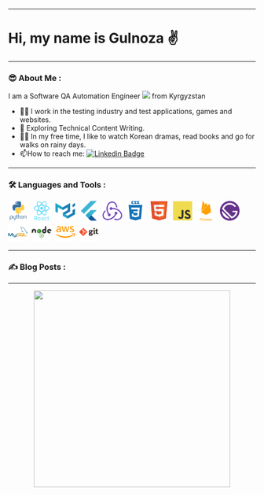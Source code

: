 
___
# Hi, my name is Gulnoza   :v:
  

___

### :sunglasses: About Me :
I am a Software QA Automation Engineer <img src="https://media.giphy.com/media/WUlplcMpOCEmTGBtBW/giphy.gif" width="30"> from Kyrgyzstan
- :female_detective: I work in the testing industry and test applications, games and websites.
- :seedling: Exploring Technical Content Writing.
- :woman_cartwheeling: In my free time, I like to watch Korean dramas, read books and go for walks on rainy days.
- :mailbox:How to reach me: [![Linkedin Badge](https://img.shields.io/badge/-Linkedin-blue?style=flat&logo=Linkedin&logoColor=white)](https://linkedin.com/in/gulnoza-ibragimova)

___

### :hammer_and_wrench: Languages and Tools :
<div>
  <img src="https://github.com/devicons/devicon/blob/master/icons/python/python-original-wordmark.svg" title="python" alt="python" width="40" height="40"/>&nbsp;
  <img src="https://github.com/devicons/devicon/blob/master/icons/react/react-original-wordmark.svg" title="React" alt="React" width="40" height="40"/>&nbsp;
  <img src="https://github.com/devicons/devicon/blob/master/icons/materialui/materialui-original.svg" title="Material UI" alt="Material UI" width="40" height="40"/>&nbsp;
  <img src="https://github.com/devicons/devicon/blob/master/icons/flutter/flutter-original.svg" title="Flutter" alt="Flutter" width="40" height="40"/>&nbsp;
  <img src="https://github.com/devicons/devicon/blob/master/icons/redux/redux-original.svg" title="Redux" alt="Redux " width="40" height="40"/>&nbsp;
  <img src="https://github.com/devicons/devicon/blob/master/icons/css3/css3-plain-wordmark.svg"  title="CSS3" alt="CSS" width="40" height="40"/>&nbsp;
  <img src="https://github.com/devicons/devicon/blob/master/icons/html5/html5-original.svg" title="HTML5" alt="HTML" width="40" height="40"/>&nbsp;
  <img src="https://github.com/devicons/devicon/blob/master/icons/javascript/javascript-original.svg" title="JavaScript" alt="JavaScript" width="40" height="40"/>&nbsp;
  <img src="https://github.com/devicons/devicon/blob/master/icons/firebase/firebase-plain-wordmark.svg" title="Firebase" alt="Firebase" width="40" height="40"/>&nbsp;
  <img src="https://github.com/devicons/devicon/blob/master/icons/gatsby/gatsby-original.svg" title="Gatsby"  alt="Gatsby" width="40" height="40"/>&nbsp;
  <img src="https://github.com/devicons/devicon/blob/master/icons/mysql/mysql-original-wordmark.svg" title="MySQL"  alt="MySQL" width="40" height="40"/>&nbsp;
  <img src="https://github.com/devicons/devicon/blob/master/icons/nodejs/nodejs-original-wordmark.svg" title="NodeJS" alt="NodeJS" width="40" height="40"/>&nbsp;
  <img src="https://github.com/devicons/devicon/blob/master/icons/amazonwebservices/amazonwebservices-plain-wordmark.svg" title="AWS" alt="AWS" width="40" height="40"/>&nbsp;
  <img src="https://github.com/devicons/devicon/blob/master/icons/git/git-original-wordmark.svg" title="Git" **alt="Git" width="40" height="40"/>
</div>


---

### :writing_hand: Blog Posts :

<!-- BLOG-POST-LIST:START -->

<!-- BLOG-POST-LIST:END -->

___
<div align="center">
  <img src="https://media.giphy.com/media/W39GjdQ3P9zGlOS3nm/giphy.gif" width="400" height="400"/>
</div>

<img src="https://komarev.com/ghpvc/?username=IbragimovaGulnoza-username&style=flat-square&color=blue" alt=""/>
<h1>
